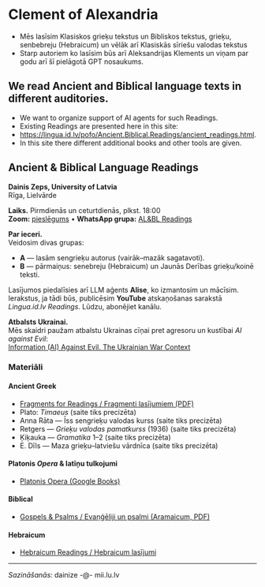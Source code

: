 # Clement of Alexandria 

- Mēs lasīsim Klasiskos grieķu tekstus un Bibliskos tekstus, grieķu, senbebreju (Hebraicum) un vēlāk arī Klasiskās sīriešu valodas tekstus
- Starp autoriem ko lasīsim būs arī Aleksandrijas Klements un viņam par godu arī šī pielāgotā GPT nosaukums.

## We read Ancient and Biblical language texts in different auditories. 

- We want to organize support of AI agents for such Readings. 
- Existing Readings are presented here in this site: 
- https://lingua.id.lv/pofo/Ancient.Biblical.Readings/ancient_readings.html. 
- In this site there different additional books and other tools are given.

## Ancient & Biblical Language Readings

**Dainis Zeps, University of Latvia**  
Rīga, Lielvārde

**Laiks.** Pirmdienās un ceturtdienās, plkst. 18:00  
**Zoom:** [pieslēgums](https://zoom.us) • **WhatsApp grupa:** [AL&BL Readings](https://chat.whatsapp.com)

**Par ieceri.**  
Veidosim divas grupas:
- **A** — lasām sengrieķu autorus (vairāk–mazāk sagatavoti).
- **B** — pārmaiņus: senebreju (Hebraicum) un Jaunās Derības grieķu/koinē teksti.

Lasījumos piedalīsies arī LLM aģents **Alise**, ko izmantosim un mācīsim. Ierakstus, ja tādi būs, publicēsim **YouTube** atskaņošanas sarakstā *Lingua.id.lv Readings*. Lūdzu, abonējiet kanālu.

**Atbalsts Ukrainai.**  
Mēs skaidri paužam atbalstu Ukrainas cīņai pret agresoru un kustībai *AI against Evil*:  
[Information (AI) Against Evil. The Ukrainian War Context](https://zenodo.org)

### Materiāli

#### Ancient Greek
- [Fragments for Readings / Fragmenti lasījumiem (PDF)](https://lingua.id.lv/pofo/Ancient.Biblical.Readings/Clemens.Alexandrinus.fragmenti.lasijumiem.pdf)
- Plato: *Timaeus* (saite tiks precizēta)
- Anna Rāta — Īss sengrieķu valodas kurss (saite tiks precizēta)
- Retgers — *Grieķu valodas pamatkurss* (1936) (saite tiks precizēta)
- Ķiķauka — *Gramatika* 1–2 (saite tiks precizēta)
- E. Dīls — Maza grieķu–latviešu vārdnīca (saite tiks precizēta)

#### Platonis *Opera* & latīņu tulkojumi
- [Platonis Opera (Google Books)](https://books.google.be/books?vid=GENT900000058850&printsec=frontcover#v=onepage&q)

#### Biblical
- [Gospels & Psalms / Evaņģēliji un psalmi (Aramaicum, PDF)](https://scireprints.lu.lv/508/1/aramaicum.pdf)

#### Hebraicum
- [Hebraicum Readings / Hebraicum lasījumi](https://www.ltn.lv/~dainize/hebraicum/index.html)

---

*Sazināšanās:* dainize -@- mii.lu.lv


  
